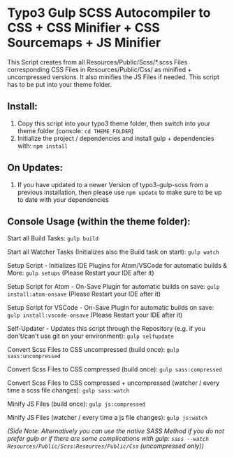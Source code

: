 # Typo3 Gulp SCSS Autocompiler to CSS + CSS Minifier + CSS Sourcemaps + JS Minifier

This Script creates from all Resources/Public/Scss/\*.scss Files corresponding CSS Files in Resources/Public/Css/ as minified + uncompressed versions. It also minifies the JS Files if needed. This script has to be put into your theme folder.

## Install:

1. Copy this script into your typo3 theme folder, then switch into your theme folder (console: `cd THEME_FOLDER`)
2. Initialize the project / dependencies and install gulp + dependencies with: `npm install`

## On Updates:
1. If you have updated to a newer Version of typo3-gulp-scss from a previous installation, then please use `npm update` to make sure to be up to date with your dependencies

## Console Usage (within the theme folder):

Start all Build Tasks:
`gulp build`

Start all Watcher Tasks (Initializes also the Build task on start):
`gulp watch`

Setup Script - Initializes IDE Plugins for Atom/VSCode for automatic builds & More:
`gulp setups` (Please Restart your IDE after it)

Setup Script for Atom - On-Save Plugin for automatic builds on save:
`gulp install:atom-onsave` (Please Restart your IDE after it)

Setup Script for VSCode - On-Save Plugin for automatic builds on save:
`gulp install:vscode-onsave` (Please Restart your IDE after it)

Self-Updater - Updates this script through the Repository (e.g. if you don't/can't use git on your environment):
`gulp selfupdate`

Convert Scss Files to CSS uncompressed (build once):
`gulp sass:uncompressed`

Convert Scss Files to CSS compressed (build once):
`gulp sass:compressed`

Convert Scss Files to CSS compressed + uncompressed (watcher / every time a scss file changes):
`gulp sass:watch`

Minify JS Files (build once):
`gulp js:compressed`

Minify JS Files (watcher / every time a js file changes):
`gulp js:watch`

*(Side Note: Alternatively you can use the native SASS Method if you do not prefer gulp or if there are some complications with gulp: `sass --watch Resources/Public/Scss:Resources/Public/Css` (uncompressed only))*
